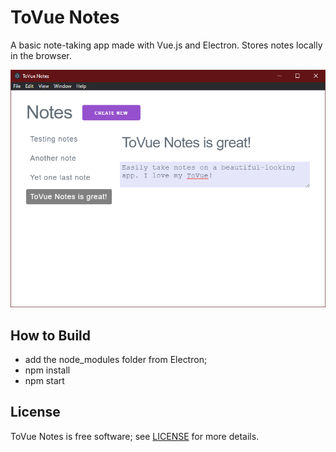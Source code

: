 # ToVue Notes

A basic note-taking app made with Vue.js and Electron. Stores notes locally in the browser.

<p align="center"><img src="Screenshots/MainWindow.PNG"></p>

## How to Build

- add the node_modules folder from Electron;
- npm install
- npm start

## License

ToVue Notes is free software; see [LICENSE](https://github.com/DexterLagan/tovue-notes/blob/main/LICENSE.md) for more details.
